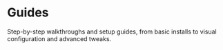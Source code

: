 <div class="section-hero">
  <h1>Guides</h1>
  <p>Step-by-step walkthroughs and setup guides, from basic installs to visual configuration and advanced tweaks.</p>
</div>
